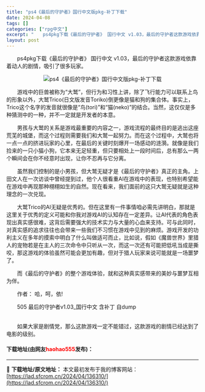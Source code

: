 ```yaml
---
title: "ps4《最后的守护者》国行中文版pkg-补丁下载"
date: 2024-04-08
tags: []
categories: ["rpg中文"]
excerpt: "　　ps4pkg下载《最后的守护者》 国行中文 v1.03，最后的守护者这款游戏依靠着动人的剧情，吸引了很多玩家。 　　游戏中的巨兽被称为&ldquo;大鹫&rdquo;，但行为和习性上讲，除了飞行能力可以联系上鸟的形象以外，大鹫Trico(日文版发音Toriko)倒更像是猫和狗的集合体。事实上，T&hellip;"
layout: post
---
```


 <p>　　ps4pkg下载《最后的守护者》 国行中文 v1.03，最后的守护者这款游戏依靠着动人的剧情，吸引了很多玩家。</p> <p align="center"><img align="" border="0" src="https://lad.sfcrom.cn/wp-content/uploads/2024/04/20240408_66136f6cc6fd9.webp" alt="ps4《最后的守护者》国行中文版pkg-补丁下载" /></p> <p>　　游戏中的巨兽被称为&ldquo;大鹫&rdquo;，但行为和习性上讲，除了飞行能力可以联系上鸟的形象以外，大鹫Trico(日文版发音Toriko)倒更像是猫和狗的集合体。事实上，Trico这个名字的发音就很像是&ldquo;鸟(tori)&rdquo;和&ldquo;猫(neko)&rdquo;的结合。当然，这仅仅是多种猜测中的一种，并不一定就是开发者的本意。</p> <p>　　男孩与大鹫的关系是游戏最重要的内容之一，游戏流程的最终目的是逃出这座荒芜的城堡，而这个过程则需要我们和大鹫一起努力。而在这个过程中，大鹫也将一点一点的挤进玩家的心里，在最后的关键时刻爆开一场感动的涟漪。就像是我们捡来的一只小猫小狗，它本来无足轻重，但只要相处上一段时间后，总有那么一两个瞬间会在你不经意时出现，让你不忍再与它分离。</p> <p>　　虽然我们控制的是小男孩，但大鹫无疑才是《最后的守护者》真正的主角。上田文人在一次访谈中曾经提到过，他个人很看重AI在游戏中的表现，也特别希望能在游戏中再现那种栩栩如生的自然。现在看来，我们面前的这只大鹫无疑就是这种理念的一次兑现。</p> <p>　　大鹫Trico的AI无疑是优秀的。但在这里有一件事情咱必需先讲明白，那就是这里关于优秀的定义可能和你我对游戏AI的认知存在一定差异。让AI代表的角色表现出真实感很难，这背后需要强大的技术实力与大量的心血来支持。可与此同时，对真实感的追求往往也会带来一些我们不习惯在游戏中见到的麻烦。游戏开发的功利主义在多年的摸索中明白了什么叫做适可而止，比如说，假如《魔兽世界》里猎人的宠物若是在主人的三次命令中只听从一次，而这一次还有可能把低吼当成是撕咬，那这游戏的体验虽然可能会更加有趣，但对于猎人玩家来说可能就是一场噩梦了。</p> <p>　　而《最后的守护者》的整个游戏体验，就和这种真实感带来的美妙与噩梦互相为伴。</p> <p>　　作者： 哈，呵，依!</p> <p>　　505 最后的守护者v1.03_国行中文 含补丁 自dump</p> <p><br />　　如果大家是剧情党，那么这款游戏一定不能错过，这款游戏的剧情已经达到了电影的级别。</p> <p><h4>下载地址(由网友<font color="red">haohao555</font>发布)：</h4></p> 

---
📖 **下载地址/原文地址：** 本文最初发布于我的博客网站：[https://lad.sfcrom.cn/2024/04/136310/](https://lad.sfcrom.cn/2024/04/136310/)

